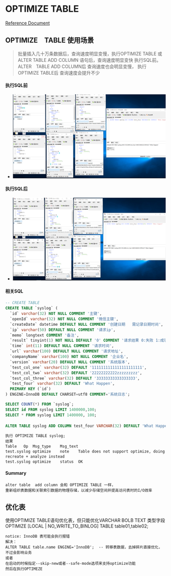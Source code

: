 # OPTIMIZE TABLE

[Reference Document](https://dev.mysql.com/doc/refman/5.7/en/optimize-table.html)

## OPTIMIZE　TABLE 使用场景
> 批量插入几十万条数据后，查询速度明显变慢，执行OPTIMIZE TABLE 或 ALTER TABLE ADD COLUMN 语句后，查询速度明显变快
执行SQL前。
> ALTER　TABLE ADD COLUMN后 查询速度也会明显变慢， 执行OPTIMIZE TABLE后 查询速度会提升不少

#### 执行SQL前
- ![image](after_alter_table/mysql_after_alter.png)
#### 执行SQL后
- ![image](after_alter_table/mysql_before_alter.png)

#### 相关SQL
``` sql
-- CREATE TABLE
CREATE TABLE `syslog` (
  `id` varchar(32) NOT NULL COMMENT '主键',
  `openId` varchar(32) NOT NULL COMMENT '微信主键',
  `createDate` datetime DEFAULT NULL COMMENT '创建日期   需记录日期时间',
  `ip` varchar(50) DEFAULT NULL COMMENT '请求ip',
  `memo` longtext COMMENT '备注',
  `result` tinyint(1) NOT NULL DEFAULT '0' COMMENT '请求结果 0:失败 1:成功',
  `time` int(11) DEFAULT NULL COMMENT '请求时间',
  `url` varchar(100) DEFAULT NULL COMMENT '请求地址',
  `companyName` varchar(100) NOT NULL COMMENT '企业名',
  `version` varchar(20) DEFAULT NULL COMMENT '系统版本',
  `test_col_one` varchar(32) DEFAULT '1111111111111111111111',
  `test_col_two` varchar(32) DEFAULT '22222222222zzzzzzzzz',
  `test_col_three` varchar(32) DEFAULT '33333333333333333',
  `test_four` varchar(32) DEFAULT 'What Happen',
  PRIMARY KEY (`id`)
) ENGINE=InnoDB DEFAULT CHARSET=utf8 COMMENT='系统日志';
```
``` sql
SELECT COUNT(*) FROM `syslog`;
SELECT id FROM syslog LIMIT 1400000,100;
SELECT * FROM syslog LIMIT 1400000, 100;

ALTER TABLE syslog ADD COLUMN test_four VARCHAR(32) DEFAULT 'What Happen';

```
```
执行 OPTIMIZE TABLE syslog;
结果
Table	Op	Msg_type	Msg_text
test.syslog	optimize	note	Table does not support optimize, doing recreate + analyze instead
test.syslog	optimize	status	OK
```
#### Summary
```
alter table  add column 会和 OPTIMIZE TABLE 一样，
重新组织表数据和关联索引数据的物理存储，以减少存储空间并提高访问表时的I/O效率
```

## 优化表
使用OPTIMIZE TABLE语句优化表，但只能优化VARCHAR BOLB TEXT 类型字段
OPTIMIZE [LOCAL | NO_WRITE_TO_BINLOG] TABLE table01,table02;
```
notice: InnoDB 表可能会执行报错
解决：
ALTER TABLE table.name ENGINE='InnoDB';  -- 转移表数据，去掉碎片直接优化，不过会影响业务
或者
在启动的时候指定--skip-new或者--safe-mode选项来支持optimize功能
然后在执行OPTIMEZE
```